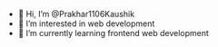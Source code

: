 - 👋 Hi, I’m @Prakhar1106Kaushik
- 👀 I’m interested in web development
- 🌱 I’m currently learning frontend web development
<!---
Prakhar1106Kaushik/Prakhar1106Kaushik is a ✨ special ✨ repository because its `README.md` (this file) appears on your GitHub profile.
You can click the Preview link to take a look at your changes.
--->

